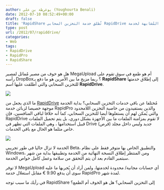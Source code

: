 ```yaml
---
author: يوغرطة بن علي (Youghourta Benali)
date: 2012-07-10 08:52:49+00:00
draft: false
title: 'RapidShare تُطلق خدمة التخزين السحابي RapidDrive المُشابهة لخدمة DropBox  '
type: post
url: /2012/07/rapiddrive/
categories:
- Web
tags:
- RapidDrive
- RapidPro
- RapidShare
---
```


هل هو خوف من مصير مُماثل لمصير MegaUpload أم هو طمع في سوق تقوم على رأسه DropBox؟ ربما مزيج ما بين الأمرين هو ما دفع بـ **RapidShare** إلى إطلاق خدمتها للتخزين السحابي والتي أطلقت عليها اسم **RapidDrive**.




[![](https://www.it-scoop.com/wp-content/uploads/2012/07/rapiddrive_screen1.png)
](https://www.it-scoop.com/wp-content/uploads/2012/07/rapiddrive_screen1.png)




ما الذي يجعل من [RapidDrive](https://www.rapidshare.com/#!tools_rapiddrive) مُختلفا عن باقي خدمات التخزين السحابي؟ بداية الخدمة موجهة خصيصا لزبائن خدمة RapidPro والذين يستفيدون من خاصية التخزين اللامحدود والتي يُمكن لهم أن يستغلوها أيضا للتخزين السحابي، كما أنه خلافا لباقي المنافسين، فإن RapidDrive لا تقوم بمزامنة الملفات ما بين الأجهزة بشكل دوري، بل يتم تحميل الملفات قبيل استخدامها ، وهي الملفات التي تظهر في Drive (قرص) جديد وليس داخل مجلد خاص مثلما هو الحال مع باقي الخدمات.




[![](https://www.it-scoop.com/wp-content/uploads/2012/07/rapiddrive_screen5.png)
](https://www.it-scoop.com/wp-content/uploads/2012/07/rapiddrive_screen5.png)




الخدمة لا تزال حاليا في طور تجريبي Beta، والتطبيق الخاص بها متوفر فقط على نظام Windows، ومن المنتظر إطلاق النسخة النهائية من الخدمة وتطبيقها بداية من شهر سبتمبر القادم بعد أن يتم التحقق من سلامة وعمل كامل خواص الخدمة.




لا توفر MegaUpload أي حسابات مجانية/ محدودة لخدمتها، ولمن أراد أن يُجربها ما عليه سوى أن يدفع 9.90 € مقابل استغلال خدمة RapidPro لمدة شهر.




في رأيك ما سبب توجه RapidShare إلى التخزين السحابي؟ هل هو الخوف أم الطمع؟

